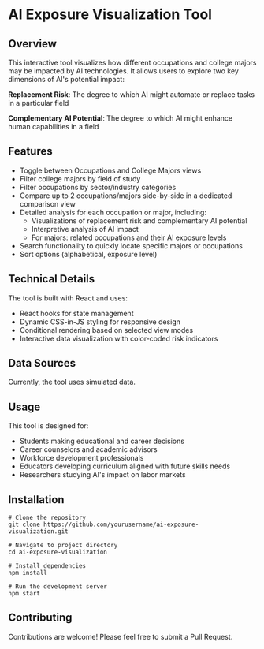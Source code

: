 # AI Exposure Visualization Tool

## Overview

This interactive tool visualizes how different occupations and college majors may be impacted by AI technologies. It allows users to explore two key dimensions of AI's potential impact:

**Replacement Risk**: The degree to which AI might automate or replace tasks in a particular field

**Complementary AI Potential**: The degree to which AI might enhance human capabilities in a field

## Features

- Toggle between Occupations and College Majors views
- Filter college majors by field of study
- Filter occupations by sector/industry categories
- Compare up to 2 occupations/majors side-by-side in a dedicated comparison view
- Detailed analysis for each occupation or major, including:
    - Visualizations of replacement risk and complementary AI potential
    - Interpretive analysis of AI impact
    - For majors: related occupations and their AI exposure levels
- Search functionality to quickly locate specific majors or occupations
- Sort options (alphabetical, exposure level)

## Technical Details
The tool is built with React and uses:

- React hooks for state management
- Dynamic CSS-in-JS styling for responsive design
- Conditional rendering based on selected view modes
- Interactive data visualization with color-coded risk indicators

## Data Sources
Currently, the tool uses simulated data.

## Usage

This tool is designed for:
- Students making educational and career decisions
- Career counselors and academic advisors
- Workforce development professionals
- Educators developing curriculum aligned with future skills needs
- Researchers studying AI's impact on labor markets

## Installation

```
# Clone the repository
git clone https://github.com/yourusername/ai-exposure-visualization.git

# Navigate to project directory
cd ai-exposure-visualization

# Install dependencies
npm install

# Run the development server
npm start
```

## Contributing
Contributions are welcome! Please feel free to submit a Pull Request.
